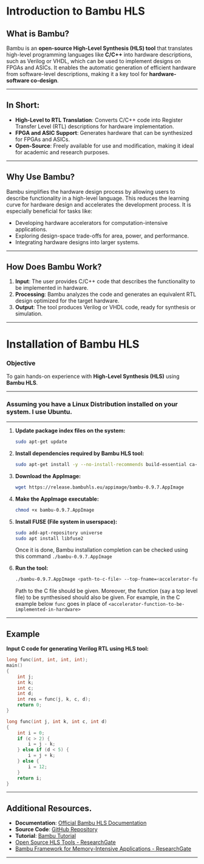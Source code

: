 # Introduction to Bambu HLS

## What is Bambu?

Bambu is an **open-source High-Level Synthesis (HLS) tool** that translates high-level programming languages like **C/C++** into hardware descriptions, such as Verilog or VHDL, which can be used to implement designs on FPGAs and ASICs. It enables the automatic generation of efficient hardware from software-level descriptions, making it a key tool for **hardware-software co-design**.

---

## In Short:

- **High-Level to RTL Translation**: Converts C/C++ code into Register Transfer Level (RTL) descriptions for hardware implementation.
- **FPGA and ASIC Support**: Generates hardware that can be synthesized for FPGAs and ASICs.
- **Open-Source**: Freely available for use and modification, making it ideal for academic and research purposes.

---

## Why Use Bambu?

Bambu simplifies the hardware design process by allowing users to describe functionality in a high-level language. This reduces the learning curve for hardware design and accelerates the development process. It is especially beneficial for tasks like:

- Developing hardware accelerators for computation-intensive applications.
- Exploring design-space trade-offs for area, power, and performance.
- Integrating hardware designs into larger systems.

---

## How Does Bambu Work?

1. **Input**: The user provides C/C++ code that describes the functionality to be implemented in hardware.
2. **Processing**: Bambu analyzes the code and generates an equivalent RTL design optimized for the target hardware.
3. **Output**: The tool produces Verilog or VHDL code, ready for synthesis or simulation.

---


# Installation of Bambu HLS

### Objective
To gain hands-on experience with **High-Level Synthesis (HLS)** using **Bambu HLS**.

---
### Assuming you have a Linux Distribution installed on your system. I use Ubuntu.
--- 

1. **Update package index files on the system:**
   ```bash
   sudo apt-get update
   ```

2. **Install dependencies required by Bambu HLS tool:**
   ```bash
   sudo apt-get install -y --no-install-recommends build-essential ca-certificates gcc-multilib git iverilog verilator wget
   ```

3. **Download the AppImage:**
   ```bash
   wget https://release.bambuhls.eu/appimage/bambu-0.9.7.AppImage
   ```

4. **Make the AppImage executable:**
   ```bash
   chmod +x bambu-0.9.7.AppImage
   ```

5. **Install FUSE (File system in userspace):**
   ```bash
   sudo add-apt-repository universe
   sudo apt install libfuse2
   ```
   Once it is done, Bambu installation completion can be checked using this command ```./bambu-0.9.7.AppImage```

6. **Run the tool:**
   ```bash
   ./bambu-0.9.7.AppImage <path-to-c-file> --top-fname=<accelerator-function-to-be-implemented-in-hardware>
   ```
   Path to the C file should be given. Moreover, the function (say a top level file) to be synthesised should also be given. For example, in the C example below ```func``` goes in place of ```<accelerator-function-to-be-implemented-in-hardware>```
---

## Example
**Input C code for generating Verilog RTL using HLS tool:**

```c
long func(int, int, int, int);
main()
{
    int j;
    int k;
    int c;
    int d;
    int res = func(j, k, c, d);
    return 0;
}

long func(int j, int k, int c, int d)
{
    int i = 0;
    if (c > 2) {
        i = j - k;
    } else if (d < 5) {
        i = j + k;
    } else {
        i = 12;
    }
    return i;
}
```

---

## Additional Resources.

- **Documentation**: [Official Bambu HLS Documentation](https://panda.dei.polimi.it/?page_id=81)
- **Source Code**: [GitHub Repository](https://github.com/ferrandi/PandA-bambu)
- **Tutorial**: [Bambu Tutorial](https://panda.dei.polimi.it/?page_id=555)
- [Open Source HLS Tools - ResearchGate](https://www.researchgate.net/publication/315383441_Open_Source_HLS_Tools_A_stepping_stone_for_modern_Electronic_CAD)
- [Bambu Framework for Memory-Intensive Applications - ResearchGate](https://www.researchgate.net/publication/261299590_Bambu_A_modular_framework_for_the_high_level_synthesis_of_memory-intensive_applications)

---

